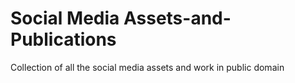 # Social Media Assets-and-Publications
Collection of all the social media assets and work in public domain
